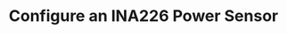---
title: "Configure an INA226 Power Sensor"
linkTitle: "ina226"
weight: 10
type: "docs"
description: "Configure an INA226 power sensor to test software."
images: ["/icons/components/imu.svg"]
# SMEs: Rand
---